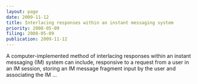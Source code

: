 ```yaml
---
layout: page
date: 2009-11-12
title: Interlacing responses within an instant messaging system
priority: 2008-05-09
filing: 2008-05-09
publication: 2009-11-12
---
```

A computer-implemented method of interlacing responses within an instant messaging (IM) system can include, responsive to a request from a user in an IM session, storing an IM message fragment input by the user and associating the IM …